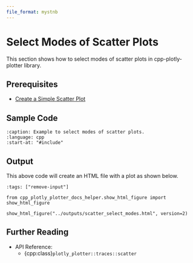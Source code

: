 ```yaml
---
file_format: mystnb
---
```


# Select Modes of Scatter Plots

This section shows how to select modes of scatter plots in cpp-plotly-plotter library.

## Prerequisites

- [Create a Simple Scatter Plot](../get_started/create_simple_plot.md)

## Sample Code

```{literalinclude} /../../../examples/scatters/select_modes.cpp
:caption: Example to select modes of scatter plots.
:language: cpp
:start-at: "#include"
```

## Output

This above code will create an HTML file with a plot as shown below.

```{code-cell}
:tags: ["remove-input"]

from cpp_plotly_plotter_docs_helper.show_html_figure import show_html_figure

show_html_figure("../outputs/scatter_select_modes.html", version=2)
```

## Further Reading

- API Reference:
  - {cpp:class}`plotly_plotter::traces::scatter`
